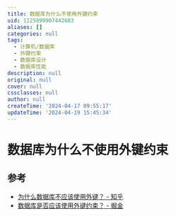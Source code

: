 ```yaml
---
title: 数据库为什么不使用外键约束
uid: 1125899907442683
aliases: []
categories: null
tags:
  - 计算机/数据库
  - 外键约束
  - 数据库设计
  - 数据库性能
description: null
original: null
cover: null
cssclasses: null
author: null
createTime: '2024-04-17 09:55:17'
updateTime: '2024-04-19 15:45:34'
---
```


# 数据库为什么不使用外键约束

## 参考

- [为什么数据库不应该使用外键？ - 知乎](https://zhuanlan.zhihu.com/p/252840511)
- [数据库是否应该使用外键约束？ - 掘金](https://juejin.cn/post/7177534316396691512)
